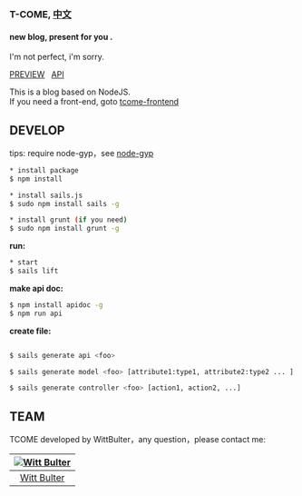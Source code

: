 ### T-COME, [中文](https://github.com/WittBulter/tcome/blob/master/README_CN.md)
#### new blog, present for you .  

I'm not perfect, i'm sorry.

[PREVIEW](http://wittsay.cc/) &nbsp; [API](http://wittsay.cc/doc)  &nbsp; 

This is a blog based on NodeJS.  
If you need a front-end, goto [tcome-frontend](https://github.com/WittBulter/tcome-frontend)


## DEVELOP
tips: require node-gyp，see [node-gyp](https://github.com/nodejs/node-gyp)
```sh
* install package
$ npm install

* install sails.js
$ sudo npm install sails -g

* install grunt (if you need)
$ sudo npm install grunt -g
```


**run:**
```sh
* start
$ sails lift
```

**make api doc:**
```sh
$ npm install apidoc -g
$ npm run api
```

**create file:**
```sh

$ sails generate api <foo>

$ sails generate model <foo> [attribute1:type1, attribute2:type2 ... ]

$ sails generate controller <foo> [action1, action2, ...]
```




## TEAM
TCOME developed by WittBulter，any question，please contact me:

[![Witt Bulter](http://obqqxnnm4.bkt.clouddn.com/11304944.gif?imageView2/1/w/100)](https://github.com/WittBulter) |  
:---:|
[Witt Bulter](https://github.com/WittBulter) |



